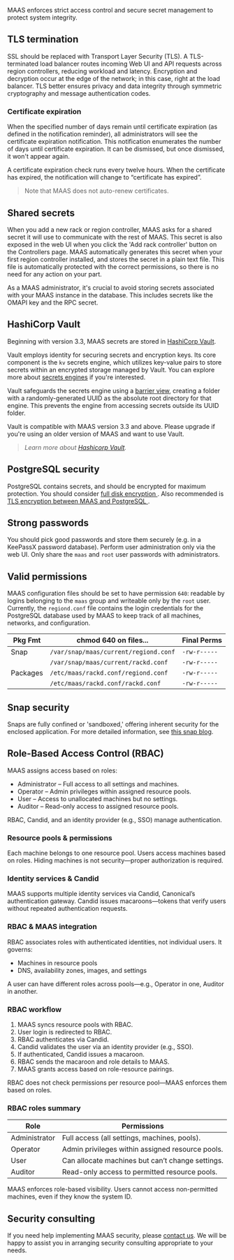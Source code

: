 MAAS enforces strict access control and secure secret management to protect system integrity.

## TLS termination

SSL should be replaced with Transport Layer Security (TLS).  A TLS-terminated load balancer routes incoming Web UI and API requests across region controllers, reducing workload and latency.  Encryption and decryption occur at the edge of the network; in this case, right at the load balancer. TLS better ensures privacy and data integrity through symmetric cryptography and message authentication codes.

### Certificate expiration

When the specified number of days remain until certificate expiration (as defined in the notification reminder), all administrators will see the certificate expiration notification. This notification enumerates the number of days until certificate expiration. It can be dismissed, but once dismissed, it won't appear again.

A certificate expiration check runs every twelve hours. When the certificate has expired, the notification will change to “certificate has expired”.

> Note that MAAS does not auto-renew certificates.

## Shared secrets

When you add a new rack or region controller, MAAS asks for a shared secret it will use to communicate with the rest of MAAS. This secret is also exposed in the web UI when you click the 'Add rack controller' button on the Controllers page. MAAS automatically generates this secret when your first region controller installed, and stores the secret in a plain text file. This file is automatically protected with the correct permissions, so there is no need for any action on your part.

As a MAAS administrator, it's crucial to avoid storing secrets associated with your MAAS instance in the database. This includes secrets like the OMAPI key and the RPC secret.

## HashiCorp Vault

Beginning with version 3.3, MAAS secrets are stored in [HashiCorp Vault](https://www.hashicorp.com/products/vault). 

Vault employs identity for securing secrets and encryption keys. Its core component is the `kv` secrets engine, which utilizes key-value pairs to store secrets within an encrypted storage managed by Vault. You can explore more about [secrets engines](https://developer.hashicorp.com/vault/docs/secrets) if you're interested.

Vault safeguards the secrets engine using a [barrier view](https://developer.hashicorp.com/vault/docs/secrets#barrier-view), creating a folder with a randomly-generated UUID as the absolute root directory for that engine. This prevents the engine from accessing secrets outside its UUID folder.

Vault is compatible with MAAS version 3.3 and above. Please upgrade if you're using an older version of MAAS and want to use Vault.

> *Learn more about [Hashicorp Vault](https://developer.hashicorp.com/vault/docs).*  

## PostgreSQL security

PostgreSQL contains secrets, and should be encrypted for maximum protection. You should consider [full disk encryption ](https://help.ubuntu.com/community/Full_Disk_Encryption_Howto_2019). Also recommended is [TLS encryption between MAAS and PostgreSQL ](https://www.postgresql.org/docs/current/ssl-tcp.html).

## Strong passwords

You should pick good passwords and store them securely (e.g. in a KeePassX password database). Perform user administration only via the web UI. Only share the `maas` and `root` user passwords with administrators.

## Valid permissions

MAAS configuration files should be set to have permission `640`: readable by logins belonging to the `maas` group and writeable only by the `root` user. Currently, the `regiond.conf` file contains the login credentials for the PostgreSQL database used by MAAS to keep track of all machines, networks, and configuration.

| Pkg Fmt  | chmod 640 on files...                | Final Perms  |
|----------|---------------------------------------|--------------|
| Snap     | `/var/snap/maas/current/regiond.conf` | `-rw-r-----` |
|          | `/var/snap/maas/current/rackd.conf`   | `-rw-r-----` |
| Packages | `/etc/maas/rackd.conf/regiond.conf`   | `-rw-r-----` |
|          | `/etc/maas/rackd.conf/rackd.conf`     | `-rw-r-----` | 

## Snap security

Snaps are fully confined or 'sandboxed,' offering inherent security for the enclosed application. For more detailed information, see [this snap blog](https://snapcraft.io/blog/where-eagles-snap-a-closer-look).

## Role-Based Access Control (RBAC)  

MAAS assigns access based on roles:  
- Administrator – Full access to all settings and machines.  
- Operator – Admin privileges within assigned resource pools.  
- User – Access to unallocated machines but no settings.  
- Auditor – Read-only access to assigned resource pools.  

RBAC, Candid, and an identity provider (e.g., SSO) manage authentication.  

### Resource pools & permissions  

Each machine belongs to one resource pool. Users access machines based on roles. Hiding machines is not security—proper authorization is required.  

### Identity services & Candid  

MAAS supports multiple identity services via Candid, Canonical’s authentication gateway. Candid issues macaroons—tokens that verify users without repeated authentication requests.  

### RBAC & MAAS integration  

RBAC associates roles with authenticated identities, not individual users. It governs:  
- Machines in resource pools  
- DNS, availability zones, images, and settings  

A user can have different roles across pools—e.g., Operator in one, Auditor in another.  

### RBAC workflow  

1. MAAS syncs resource pools with RBAC.  
2. User login is redirected to RBAC.  
3. RBAC authenticates via Candid.  
4. Candid validates the user via an identity provider (e.g., SSO).  
5. If authenticated, Candid issues a macaroon.  
6. RBAC sends the macaroon and role details to MAAS.  
7. MAAS grants access based on role-resource pairings.  

RBAC does not check permissions per resource pool—MAAS enforces them based on roles.  

### RBAC roles summary  

| Role        | Permissions |
|------------|-------------|
| Administrator | Full access (all settings, machines, pools). |
| Operator | Admin privileges within assigned resource pools. |
| User | Can allocate machines but can’t change settings. |
| Auditor | Read-only access to permitted resource pools. |

MAAS enforces role-based visibility. Users cannot access non-permitted machines, even if they know the system ID.

## Security consulting

If you need help implementing MAAS security, please [contact us](https://maas.io/docs/how-to-contact-us). We will be happy to assist you in arranging security consulting appropriate to your needs.
